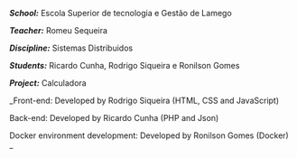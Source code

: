 **_School:_** Escola Superior de tecnologia e Gestão de Lamego

_**Teacher:**_ Romeu Sequeira 

**_Discipline:_** Sistemas Distribuidos

**_Students:_** Ricardo Cunha, Rodrigo Siqueira e Ronilson Gomes 

**_Project:_** Calculadora

_Front-end: Developed by Rodrigo Siqueira (HTML, CSS and JavaScript)

Back-end: Developed by Ricardo Cunha (PHP and Json)

Docker environment development: Developed by Ronilson Gomes (Docker)
_
